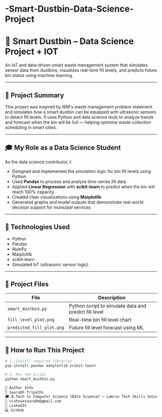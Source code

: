 # -Smart-Dustbin-Data-Science-Project
# 🚮 Smart Dustbin –  Data Science Project + IOT 

An IoT and data-driven smart waste management system that simulates sensor data from dustbins, visualizes real-time fill levels, and predicts future bin status using machine learning.

---

## 📌 Project Summary

This project was inspired by IBM's waste management problem statement and simulates how a smart dustbin can be equipped with ultrasonic sensors to detect fill levels. It uses Python and data science tools to analyze trends and forecast when the bin will be full — helping optimize waste collection scheduling in smart cities.

---

## 🎓 My Role as a Data Science Student

As the data science contributor, I:

- Designed and implemented the simulation logic for bin fill levels using Python
- Used **Pandas** to process and analyze time-series fill data
- Applied **Linear Regression** with **scikit-learn** to predict when the bin will reach 100% capacity
- Created clear visualizations using **Matplotlib**
- Generated graphs and model outputs that demonstrate real-world decision support for municipal services

---

## 🧠 Technologies Used

- Python
- Pandas
- NumPy
- Matplotlib
- scikit-learn
- Simulated IoT (ultrasonic sensor logic)

---

## 📁 Project Files

| File                       | Description                                          |
|----------------------------|------------------------------------------------------|
| `smart_dustbin.py`         | Python script to simulate data and predict fill level |
| `fill_level_plot.png`      | Real-time bin fill level chart                      |
| `predicted_fill_plot.png`  | Future fill level forecast using ML                 |

---

## 🚀 How to Run This Project

```bash
# 1. Install required libraries
pip install pandas matplotlib scikit-learn

# 2. Run the script
python smart_dustbin.py

🔗 Author Info
👤 Saurabh Tripathi
🎓 B.Tech in Computer Science (Data Science) – Lamrin Tech Skills University
📧 vishnuxsaurabh@gmail.com
🔗 LinkedIn
💻 GitHub


